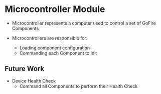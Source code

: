 # Microcontroller Module

- Microcontroller represents a computer used to control a set of GoFire Components
  
- Microcontrollers are responsible for:
  - Loading component configuration
  - Commanding each Component to Init

## Future Work

- Device Health Check
  - Command all Components to perform their Health Check
  